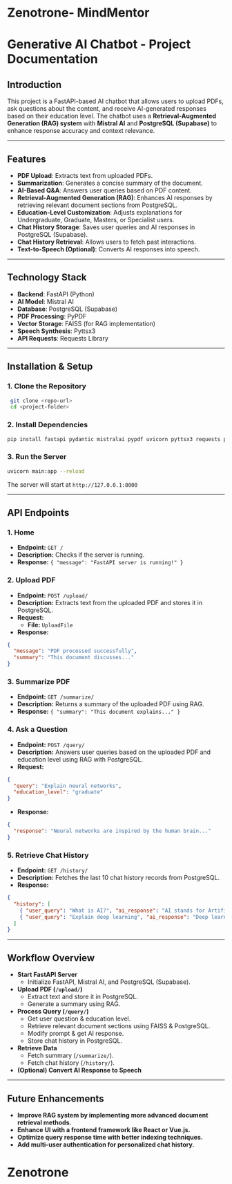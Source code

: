 ﻿# Zenotrone- MindMentor
 # **Generative AI Chatbot - Project Documentation**

## **Introduction**
This project is a FastAPI-based AI chatbot that allows users to upload PDFs, ask questions about the content, and receive AI-generated responses based on their education level. The chatbot uses a **Retrieval-Augmented Generation (RAG) system** with **Mistral AI** and **PostgreSQL (Supabase)** to enhance response accuracy and context relevance.

---

## **Features**
- **PDF Upload**: Extracts text from uploaded PDFs.
- **Summarization**: Generates a concise summary of the document.
- **AI-Based Q&A**: Answers user queries based on PDF content.
- **Retrieval-Augmented Generation (RAG)**: Enhances AI responses by retrieving relevant document sections from PostgreSQL.
- **Education-Level Customization**: Adjusts explanations for Undergraduate, Graduate, Masters, or Specialist users.
- **Chat History Storage**: Saves user queries and AI responses in PostgreSQL (Supabase).
- **Chat History Retrieval**: Allows users to fetch past interactions.
- **Text-to-Speech (Optional)**: Converts AI responses into speech.

---

## **Technology Stack**
- **Backend**: FastAPI (Python)
- **AI Model**: Mistral AI
- **Database**: PostgreSQL (Supabase)
- **PDF Processing**: PyPDF
- **Vector Storage**: FAISS (for RAG implementation)
- **Speech Synthesis**: Pyttsx3
- **API Requests**: Requests Library

---

## **Installation & Setup**
### **1. Clone the Repository**
```bash
 git clone <repo-url>
 cd <project-folder>
```

### **2. Install Dependencies**
```bash
pip install fastapi pydantic mistralai pypdf uvicorn pyttsx3 requests python-dotenv faiss psycopg2
```

### **3. Run the Server**
```bash
uvicorn main:app --reload
```

The server will start at `http://127.0.0.1:8000`

---

## **API Endpoints**
### **1. Home**
- **Endpoint:** `GET /`
- **Description:** Checks if the server is running.
- **Response:** `{ "message": "FastAPI server is running!" }`

### **2. Upload PDF**
- **Endpoint:** `POST /upload/`
- **Description:** Extracts text from the uploaded PDF and stores it in PostgreSQL.
- **Request:**
  - **File:** `UploadFile`
- **Response:**
```json
{
  "message": "PDF processed successfully",
  "summary": "This document discusses..."
}
```

### **3. Summarize PDF**
- **Endpoint:** `GET /summarize/`
- **Description:** Returns a summary of the uploaded PDF using RAG.
- **Response:** `{ "summary": "This document explains..." }`

### **4. Ask a Question**
- **Endpoint:** `POST /query/`
- **Description:** Answers user queries based on the uploaded PDF and education level using RAG with PostgreSQL.
- **Request:**
```json
{
  "query": "Explain neural networks",
  "education_level": "graduate"
}
```
- **Response:**
```json
{
  "response": "Neural networks are inspired by the human brain..."
}
```

### **5. Retrieve Chat History**
- **Endpoint:** `GET /history/`
- **Description:** Fetches the last 10 chat history records from PostgreSQL.
- **Response:**
```json
{
  "history": [
    { "user_query": "What is AI?", "ai_response": "AI stands for Artificial Intelligence..." },
    { "user_query": "Explain deep learning", "ai_response": "Deep learning is a subset of machine learning..." }
  ]
}
```

---

## **Workflow Overview**
- **Start FastAPI Server**
  - Initialize FastAPI, Mistral AI, and PostgreSQL (Supabase).
- **Upload PDF (`/upload/`)**
  - Extract text and store it in PostgreSQL.
  - Generate a summary using RAG.
- **Process Query (`/query/`)**
  - Get user question & education level.
  - Retrieve relevant document sections using FAISS & PostgreSQL.
  - Modify prompt & get AI response.
  - Store chat history in PostgreSQL.
- **Retrieve Data**
  - Fetch summary (`/summarize/`).
  - Fetch chat history (`/history/`).
- **(Optional) Convert AI Response to Speech**

---

## **Future Enhancements**
- **Improve RAG system by implementing more advanced document retrieval methods.**
- **Enhance UI with a frontend framework like React or Vue.js.**
- **Optimize query response time with better indexing techniques.**
- **Add multi-user authentication for personalized chat history.**


# Zenotrone
